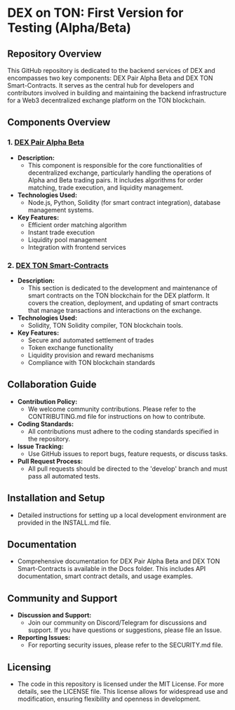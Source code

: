 # DEX on TON: First Version for Testing (Alpha/Beta)

## Repository Overview

This GitHub repository is dedicated to the backend services of DEX and encompasses two key components: DEX Pair Alpha Beta and DEX TON Smart-Contracts. It serves as the central hub for developers and contributors involved in building and maintaining the backend infrastructure for a Web3 decentralized exchange platform on the TON blockchain.

## Components Overview

### 1. [DEX Pair Alpha Beta](https://github.com/TegroTON/DEX-pair-alpha-beta)

- **Description:**
  - This component is responsible for the core functionalities of decentralized exchange, particularly handling the operations of Alpha and Beta trading pairs. It includes algorithms for order matching, trade execution, and liquidity management.
- **Technologies Used:**
  - Node.js, Python, Solidity (for smart contract integration), database management systems.
- **Key Features:**
  - Efficient order matching algorithm
  - Instant trade execution
  - Liquidity pool management
  - Integration with frontend services

### 2. [DEX TON Smart-Contracts](https://github.com/TegroTON/DEX-TON-contracts)

- **Description:**
  - This section is dedicated to the development and maintenance of smart contracts on the TON blockchain for the DEX platform. It covers the creation, deployment, and updating of smart contracts that manage transactions and interactions on the exchange.
- **Technologies Used:**
  - Solidity, TON Solidity compiler, TON blockchain tools.
- **Key Features:**
  - Secure and automated settlement of trades
  - Token exchange functionality
  - Liquidity provision and reward mechanisms
  - Compliance with TON blockchain standards

## Collaboration Guide

- **Contribution Policy:**
  - We welcome community contributions. Please refer to the CONTRIBUTING.md file for instructions on how to contribute.
- **Coding Standards:**
  - All contributions must adhere to the coding standards specified in the repository.
- **Issue Tracking:**
  - Use GitHub issues to report bugs, feature requests, or discuss tasks.
- **Pull Request Process:**
  - All pull requests should be directed to the 'develop' branch and must pass all automated tests.

## Installation and Setup

- Detailed instructions for setting up a local development environment are provided in the INSTALL.md file.

## Documentation

- Comprehensive documentation for DEX Pair Alpha Beta and DEX TON Smart-Contracts is available in the Docs folder. This includes API documentation, smart contract details, and usage examples.

## Community and Support

- **Discussion and Support:**
  - Join our community on Discord/Telegram for discussions and support. If you have questions or suggestions, please file an Issue.
- **Reporting Issues:**
  - For reporting security issues, please refer to the SECURITY.md file.

## Licensing

- The code in this repository is licensed under the MIT License. For more details, see the LICENSE file. This license allows for widespread use and modification, ensuring flexibility and openness in development.
